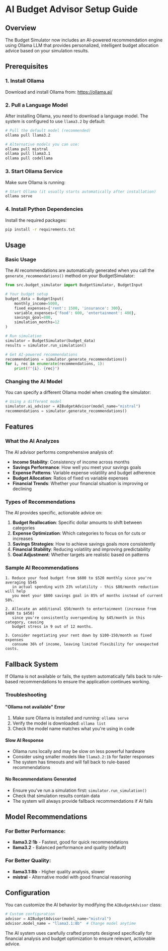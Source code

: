 # AI Budget Advisor Setup Guide

## Overview
The Budget Simulator now includes an AI-powered recommendation engine using Ollama LLM that provides personalized, intelligent budget allocation advice based on your simulation results.

## Prerequisites

### 1. Install Ollama
Download and install Ollama from: https://ollama.ai/

### 2. Pull a Language Model
After installing Ollama, you need to download a language model. The system is configured to use `llama3.2` by default:

```bash
# Pull the default model (recommended)
ollama pull llama3.2

# Alternative models you can use:
ollama pull mistral
ollama pull llama3.1
ollama pull codellama
```

### 3. Start Ollama Service
Make sure Ollama is running:

```bash
# Start Ollama (it usually starts automatically after installation)
ollama serve
```

### 4. Install Python Dependencies
Install the required packages:

```bash
pip install -r requirements.txt
```

## Usage

### Basic Usage
The AI recommendations are automatically generated when you call the `generate_recommendations()` method on your BudgetSimulator:

```python
from src.budget_simulator import BudgetSimulator, BudgetInput

# Your budget setup
budget_data = BudgetInput(
    monthly_income=5000,
    fixed_expenses={'rent': 1500, 'insurance': 300},
    variable_expenses={'food': 600, 'entertainment': 400},
    savings_goal=800,
    simulation_months=12
)

# Run simulation
simulator = BudgetSimulator(budget_data)
results = simulator.run_simulation()

# Get AI-powered recommendations
recommendations = simulator.generate_recommendations()
for i, rec in enumerate(recommendations, 1):
    print(f"{i}. {rec}")
```

### Changing the AI Model
You can specify a different Ollama model when creating the simulator:

```python
# Using a different model
simulator.ai_advisor = AIBudgetAdvisor(model_name="mistral")
recommendations = simulator.generate_recommendations()
```

## Features

### What the AI Analyzes
The AI advisor performs comprehensive analysis of:

- **Income Stability**: Consistency of income across months
- **Savings Performance**: How well you meet your savings goals
- **Expense Patterns**: Variable expense volatility and budget adherence
- **Budget Allocation**: Ratios of fixed vs variable expenses
- **Financial Trends**: Whether your financial situation is improving or declining

### Types of Recommendations
The AI provides specific, actionable advice on:

1. **Budget Reallocation**: Specific dollar amounts to shift between categories
2. **Expense Optimization**: Which categories to focus on for cuts or increases  
3. **Savings Strategies**: How to achieve savings goals more consistently
4. **Financial Stability**: Reducing volatility and improving predictability
5. **Goal Adjustment**: Whether targets are realistic based on patterns

### Sample AI Recommendations
```
1. Reduce your food budget from $600 to $520 monthly since you're averaging $545 
   in actual spending with 23% volatility - this $80/month reduction will help 
   you meet your $800 savings goal in 85% of months instead of current 58%.

2. Allocate an additional $50/month to entertainment (increase from $400 to $450) 
   since you're consistently overspending by $45/month in this category, causing 
   budget stress in 9 out of 12 months.

3. Consider negotiating your rent down by $100-150/month as fixed expenses 
   consume 36% of income, leaving limited flexibility for unexpected costs.
```

## Fallback System

If Ollama is not available or fails, the system automatically falls back to rule-based recommendations to ensure the application continues working.

### Troubleshooting

#### "Ollama not available" Error
1. Make sure Ollama is installed and running: `ollama serve`
2. Verify the model is downloaded: `ollama list`
3. Check the model name matches what you're using in code

#### Slow AI Response
- Ollama runs locally and may be slow on less powerful hardware
- Consider using smaller models like `llama3.2:1b` for faster responses
- The system has timeouts and will fall back to rule-based recommendations

#### No Recommendations Generated
- Ensure you've run a simulation first: `simulator.run_simulation()`
- Check that simulation results contain data
- The system will always provide fallback recommendations if AI fails

## Model Recommendations

### For Better Performance:
- **llama3.2:1b** - Fastest, good for quick recommendations
- **llama3.2** - Balanced performance and quality (default)

### For Better Quality:
- **llama3.1:8b** - Higher quality analysis, slower
- **mistral** - Alternative model with good financial reasoning

## Configuration

You can customize the AI behavior by modifying the `AIBudgetAdvisor` class:

```python
# Custom configuration
advisor = AIBudgetAdvisor(model_name="mistral")
advisor.model_name = "llama3.1:8b"  # Change model anytime
```

The AI system uses carefully crafted prompts designed specifically for financial analysis and budget optimization to ensure relevant, actionable advice.